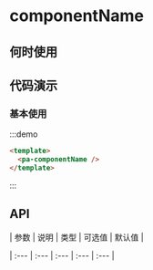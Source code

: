 
# componentName 



## 何时使用


## 代码演示

### 基本使用

:::demo
```html
<template>
  <pa-componentName />
</template>
```
:::

## API

| 参数 | 说明 | 类型 | 可选值 | 默认值 |

| :--- | :--- | :--- | :--- | :--- |




